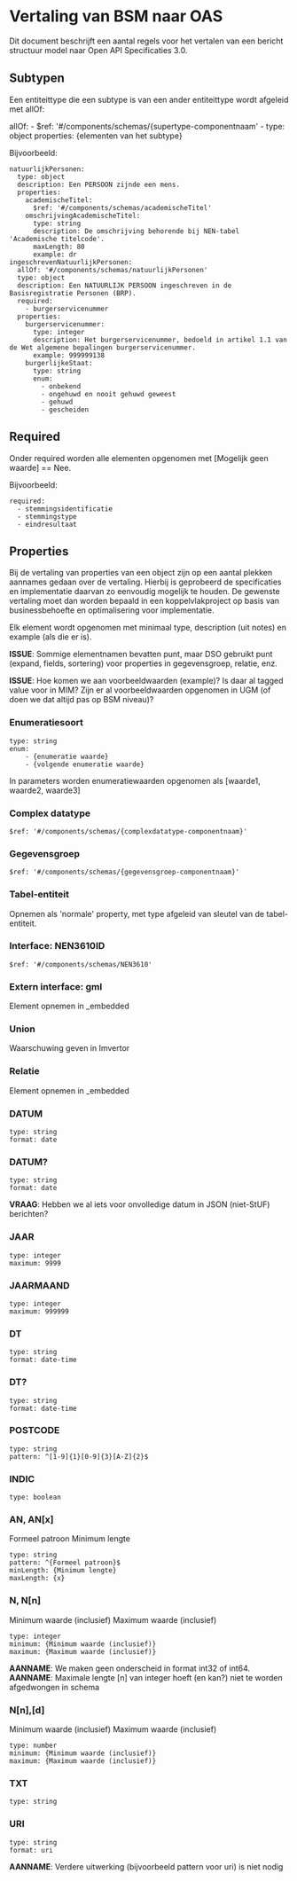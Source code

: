 # Vertaling van BSM naar OAS
Dit document beschrijft een aantal regels voor het vertalen van een bericht structuur model naar Open API Specificaties 3.0.

## Subtypen
Een entiteittype die een subtype is van een ander entiteittype wordt afgeleid met allOf:

allOf:
	- $ref: '#/components/schemas/{supertype-componentnaam'
	- type: object
	  properties:
      {elementen van het subtype}

Bijvoorbeeld:
```
natuurlijkPersonen:
  type: object
  description: Een PERSOON zijnde een mens.
  properties:
    academischeTitel:
      $ref: '#/components/schemas/academischeTitel'
    omschrijvingAcademischeTitel:
      type: string
      description: De omschrijving behorende bij NEN-tabel 'Academische titelcode'.
      maxLength: 80
      example: dr
ingeschrevenNatuurlijkPersonen:
  allOf: '#/components/schemas/natuurlijkPersonen'
  type: object
  description: Een NATUURLIJK PERSOON ingeschreven in de Basisregistratie Personen (BRP).
  required:
    - burgerservicenummer
  properties:
    burgerservicenummer:
      type: integer
      description: Het burgerservicenummer, bedoeld in artikel 1.1 van de Wet algemene bepalingen burgerservicenummer.
      example: 999999138
    burgerlijkeStaat:
      type: string
      enum:
        - onbekend
        - ongehuwd en nooit gehuwd geweest
        - gehuwd
        - gescheiden
```

## Required
Onder required worden alle elementen opgenomen met [Mogelijk geen waarde] == Nee.

Bijvoorbeeld:
```
required:
  - stemmingsidentificatie
  - stemmingstype
  - eindresultaat
```

## Properties
Bij de vertaling van properties van een object zijn op een aantal plekken aannames gedaan over de vertaling. Hierbij is geprobeerd de specificaties en implementatie daarvan zo eenvoudig mogelijk te houden. De gewenste vertaling moet dan worden bepaald in een koppelvlakproject op basis van businessbehoefte en optimalisering voor implementatie.

Elk element wordt opgenomen met minimaal type, description (uit notes) en example (als die er is).

__ISSUE__: Sommige elementnamen bevatten punt, maar DSO gebruikt punt (expand, fields, sortering) voor properties in gegevensgroep, relatie, enz.

__ISSUE__: Hoe komen we aan voorbeeldwaarden (example)? Is daar al tagged value voor in MIM? Zijn er al voorbeeldwaarden opgenomen in UGM (of doen we dat altijd pas op BSM niveau)?

### Enumeratiesoort
```
type: string
enum:
	- {enumeratie waarde}
	- {volgende enumeratie waarde}
```
In parameters worden enumeratiewaarden opgenomen als [waarde1, waarde2, waarde3]

### Complex datatype
```
$ref: '#/components/schemas/{complexdatatype-componentnaam}'
```


### Gegevensgroep
```
$ref: '#/components/schemas/{gegevensgroep-componentnaam}'
```

### Tabel-entiteit
Opnemen als 'normale' property, met type afgeleid van sleutel van de tabel-entiteit.

### Interface: NEN3610ID
```
$ref: '#/components/schemas/NEN3610'
```

### Extern interface: gml
Element opnemen in \_embedded

### Union
Waarschuwing geven in Imvertor

### Relatie
Element opnemen in \_embedded

### DATUM
```
type: string
format: date
```

### DATUM?
```
type: string
format: date
```

__VRAAG__: Hebben we al iets voor onvolledige datum in JSON (niet-StUF) berichten?

### JAAR
```
type: integer
maximum: 9999
```

### JAARMAAND
```
type: integer
maximum: 999999
```

### DT
```
type: string
format: date-time
```

### DT?
```
type: string
format: date-time
```

### POSTCODE
```
type: string
pattern: ^[1-9]{1}[0-9]{3}[A-Z]{2}$
```


### INDIC
```
type: boolean
```

### AN, AN[x]
Formeel patroon
Minimum lengte

```
type: string
pattern: ^{Formeel patroon}$
minLength: {Minimum lengte}
maxLength: {x}
```

### N, N[n]
Minimum waarde (inclusief)
Maximum waarde (inclusief)

```
type: integer
minimum: {Minimum waarde (inclusief)}
maximum: {Maximum waarde (inclusief)}
```
__AANNAME__: We maken geen onderscheid in format int32 of int64.
__AANNAME__: Maximale lengte [n] van integer hoeft (en kan?) niet te worden afgedwongen in schema

### N[n],[d]
Minimum waarde (inclusief)
Maximum waarde (inclusief)

```
type: number
minimum: {Minimum waarde (inclusief)}
maximum: {Maximum waarde (inclusief)}
```

### TXT
```
type: string
```

### URI
```
type: string
format: uri
```
__AANNAME__: Verdere uitwerking (bijvoorbeeld pattern voor uri) is niet nodig
